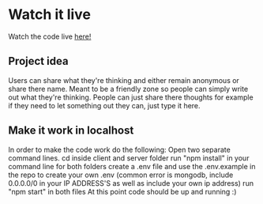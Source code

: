 # Watch it live

Watch the code live [here!](https://whats-on-your-mind-project.netlify.app/)

## Project idea

Users can share what they're thinking and either remain anonymous or share there name.
Meant to be a friendly zone so people can simply write out what they're thinking.
People can just share there thoughts for example if they need to let something out they can, just type it here.

## Make it work in localhost

In order to make the code work do the following:
Open two separate command lines. cd inside client and server folder
run "npm install" in your command line for both folders
create a .env file and use the .env.example in the repo to create your own .env (common error is mongodb, include 0.0.0.0/0 in your IP ADDRESS'S as well as include your own ip address)
run "npm start" in both files
At this point code should be up and running :)
